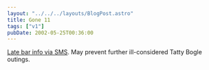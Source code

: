 ```yaml
---
layout: "../../../layouts/BlogPost.astro"
title: Gone 11
tags: ["v1"]
pubDate: 2002-05-25T00:36:00
---
```


[Late bar info via SMS][1]. May prevent further ill-considered Tatty Bogle outings.

[1]: http://www.liquid-life.com/gone11/instructions.htm "Liquid Life's late bar SMS information service, Gone 11"
